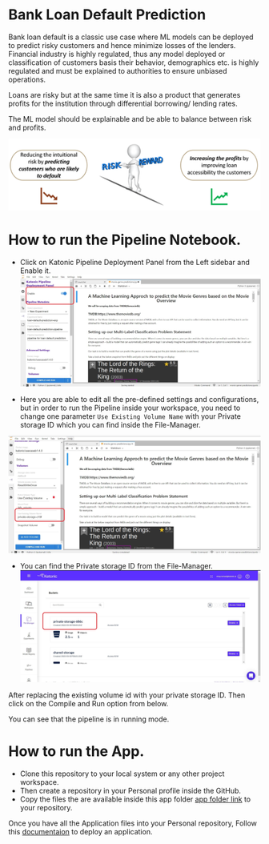 # Bank Loan Default Prediction

Bank loan default is a classic use case where ML models can be deployed to predict risky customers and hence minimize losses of the lenders. Financial industry is highly regulated, thus any model deployed or classification of customers basis their behavior, demographics etc. is highly regulated and must be explained to authorities to ensure unbiased operations.

Loans are risky but at the same time it is also a product that generates profits for the institution through differential borrowing/ lending rates.

The ML model should be explainable and be able to balance between risk and profits.

![bank-loan-default-prediction](img_src/loan_predict_src.png)

# How to run the Pipeline Notebook.

* Click on Katonic Pipeline Deployment Panel from the Left sidebar and Enable it.
![enabling kale](./img_src/enabling_kale.jpg)

* Here you are able to edit all the pre-defined settings and configurations, but in order to run the Pipeline inside your workspace, you need to change one parameter `Use Existing Volume Name` with your Private storage ID which you can find inside the File-Manager.

![replace_existing_volume](./img_src/replace_existing_volume_name.jpg)

* You can find the Private storage ID from the File-Manager.
![private_volume_id](./img_src/private_volume_id.jpg)

After replacing the existing volume id with your private storage ID. Then click on the Compile and Run option from below. 

You can see that the pipeline is in running mode.

# How to run the App.

* Clone this repository to your local system or any other project workspace.
* Then create a repository in your Personal profile inside the GitHub.
* Copy the files the are available inside this app folder [app folder link](https://github.com/katonic-dev/Katonic-ML-Marketplace/tree/master/Movie_Genre_Prediction_App/app) to your repository.

Once you have all the Application files into your Personal repository, Follow this [documentaion](https://docs.katonic.ai/Getting-started-with-featured-store/app_deployment) to deploy an application.
